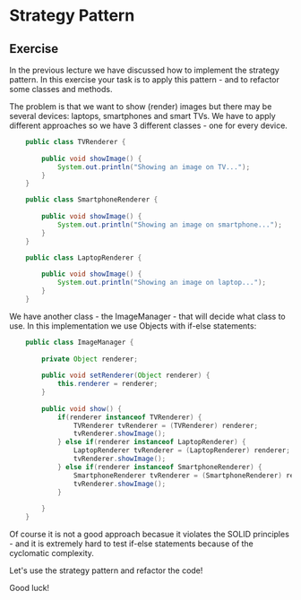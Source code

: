 # Strategy Pattern

## Exercise

In the previous lecture we have discussed how to implement the strategy pattern. In this exercise your task is to apply this pattern - and to refactor some classes and methods.

The problem is that we want to show (render) images but there may be several devices: laptops, smartphones and smart TVs. We have to apply different approaches so we have 3 different classes - one for every device.

```java
    public class TVRenderer {
     
    	public void showImage() {
    		System.out.println("Showing an image on TV...");
    	}
    }

    public class SmartphoneRenderer {
     
    	public void showImage() {
    		System.out.println("Showing an image on smartphone...");
    	}
    }

    public class LaptopRenderer {
    	
    	public void showImage() {
    		System.out.println("Showing an image on laptop...");
    	}
    }
```

We have another class - the ImageManager - that will decide what class to use. In this implementation we use Objects with if-else statements:

```java
    public class ImageManager {
     
    	private Object renderer;
    	
    	public void setRenderer(Object renderer) {
    		this.renderer = renderer;
    	}
    	
    	public void show() {
    		if(renderer instanceof TVRenderer) {
    			TVRenderer tvRenderer = (TVRenderer) renderer;
    			tvRenderer.showImage();
    		} else if(renderer instanceof LaptopRenderer) {
    			LaptopRenderer tvRenderer = (LaptopRenderer) renderer;
    			tvRenderer.showImage();
    		} else if(renderer instanceof SmartphoneRenderer) {
    			SmartphoneRenderer tvRenderer = (SmartphoneRenderer) renderer;
    			tvRenderer.showImage();
    		}
    		
    	}
    }
```

Of course it is not a good approach becasue it violates the SOLID principles - and it is extremely hard to test if-else statements because of the cyclomatic complexity.

Let's use the strategy pattern and refactor the code!

Good luck!
